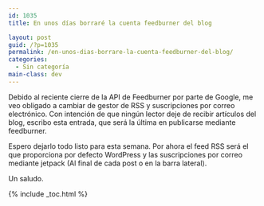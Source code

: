 ```yaml
---
id: 1035
title: En unos días borraré la cuenta feedburner del blog

layout: post
guid: /?p=1035
permalink: /en-unos-dias-borrare-la-cuenta-feedburner-del-blog/
categories:
  - Sin categoría
main-class: dev
---
```

Debido al reciente cierre de la API de Feedburner por parte de Google, me veo obligado a cambiar de gestor de RSS y suscripciones por correo electrónico. Con intención de que ningún lector deje de recibir artículos del blog, escribo esta entrada, que será la última en publicarse mediante feedburner.

Espero dejarlo todo listo para esta semana. Por ahora el feed RSS será el que proporciona por defecto WordPress y las suscripciones por correo mediante jetpack (Al final de cada post o en la barra lateral).

Un saludo.



{% include _toc.html %}
